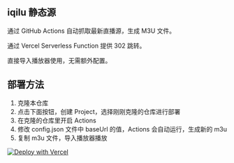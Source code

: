 ## iqilu 静态源

通过 GitHub Actions 自动抓取最新直播源，生成 M3U 文件。

通过 Vercel Serverless Function 提供 302 跳转。

直接导入播放器使用，无需额外配置。

## 部署方法

1. 克隆本仓库
2. 点击下面按钮，创建 Project，选择刚刚克隆的仓库进行部署
3. 在克隆的仓库里开启 Actions
4. 修改 config.json 文件中 baseUrl 的值，Actions 会自动运行，生成新的 m3u
5. 复制 m3u 文件，导入播放器播放

[![Deploy with Vercel](https://vercel.com/button)](https://vercel.com)
